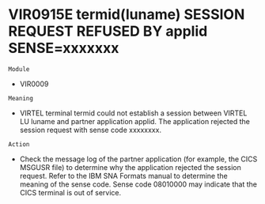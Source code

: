 # VIR0915E termid(luname) SESSION REQUEST REFUSED BY applid SENSE=xxxxxxx

`Module`
- VIR0009

`Meaning`
- VIRTEL terminal termid could not establish a session between VIRTEL LU luname and partner application applid. The application rejected the session request with sense code xxxxxxxx.

`Action`
- Check the message log of the partner application (for example, the CICS MSGUSR file) to determine why the application rejected the session request. Refer to the IBM SNA Formats manual to determine the meaning of the sense code. Sense code 08010000 may indicate that the CICS terminal is out of service.
